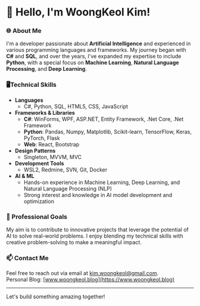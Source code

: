 # 👋 Hello, I'm WoongKeol Kim!

### 🌐 About Me
I'm a developer passionate about **Artificial Intelligence** and experienced in various programming languages and frameworks. My journey began with **C#** and **SQL**, and over the years, I've expanded my expertise to include **Python**, with a special focus on **Machine Learning**, **Natural Language Processing**, and **Deep Learning**.

### 🖥️**Technical Skills**

- **Languages**
  - C#, Python, SQL, HTML5, CSS, JavaScript
- **Frameworks & Libraries**
  - **C#**: WinForms, WPF, ASP.NET, Entity Framework, .Net Core, .Net Framework
  - **Python**: Pandas, Numpy, Matplotlib, Scikit-learn, TensorFlow, Keras, PyTorch, Flask
  - **Web**: React, Bootstrap
- **Design Patterns**
  - Singleton, MVVM, MVC
- **Development Tools**
  - WSL2, Redmine, SVN, Git, Docker
- **AI & ML**
  - Hands-on experience in Machine Learning, Deep Learning, and Natural Language Processing (NLP)
  - Strong interest and knowledge in AI model development and optimization

### 💼 Professional Goals
My aim is to contribute to innovative projects that leverage the potential of AI to solve real-world problems. I enjoy blending my technical skills with creative problem-solving to make a meaningful impact.

### 📫 Contact Me
Feel free to reach out via email at [kim.woongkeol@gmail.com](mailto:kim.woongkeol@gmail.com).
<br>Personal Blog: [www.woongkeol.blog](https://www.woongkeol.blog)

---

Let's build something amazing together!
